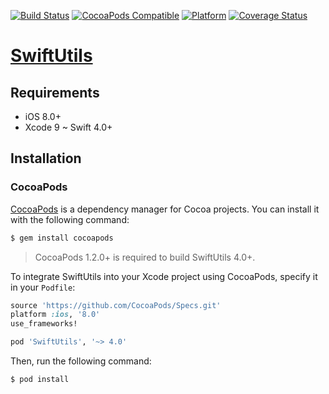 [![Build Status](https://travis-ci.org/tsrnd/swiftutils-ios.svg?branch=1.3.6)](https://travis-ci.org/tsrnd/swiftutils-ios)
[![CocoaPods Compatible](https://img.shields.io/cocoapods/v/SwiftUtils.svg)](https://img.shields.io/cocoapods/v/SwiftUtils.svg)
[![Platform](https://img.shields.io/cocoapods/p/SwiftUtils.svg?style=flat)](http://cocoadocs.org/docsets/SwiftUtils)
[![Coverage Status](https://codecov.io/github/tsrnd/swiftutils-ios/coverage.svg?branch=master)](https://codecov.io/github/tsrnd/swiftutils-ios?branch=master)

[SwiftUtils](https://github.com/tsrnd/swiftutils-ios)
============

## Requirements

- iOS 8.0+
- Xcode 9 ~ Swift 4.0+

## Installation

### CocoaPods

[CocoaPods](http://cocoapods.org) is a dependency manager for Cocoa projects. You can install it with the following command:

```bash
$ gem install cocoapods
```

> CocoaPods 1.2.0+ is required to build SwiftUtils 4.0+.

To integrate SwiftUtils into your Xcode project using CocoaPods, specify it in your `Podfile`:

```ruby
source 'https://github.com/CocoaPods/Specs.git'
platform :ios, '8.0'
use_frameworks!

pod 'SwiftUtils', '~> 4.0'
```

Then, run the following command:

```bash
$ pod install
```
